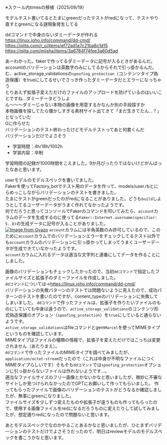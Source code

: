 ※スクール内timesの移植（2025/09/19）

モデルテスト書いてるとたまにgreenだったテストがredになって、テストやり直すとgreenになる謎現象発生してる

ddコマンドで中身のないダミーデータが作れる  
https://linux.joho.info/command/dd-cmd/  
https://qiita.com/r_o/items/ef72ad1a7c21ba8c1d15  
https://qiita.com/miisha/items/3a6784f74fee3a60d5ad  

あーわかった。fakerで作ってるダミーデータに記号が入るときがあるんだ。accountのバリデーションは英数字のみにしてるからそれで引っ掛かるんだ。  
む、active_storage_validationsの`spoofing_protection`（コンテンツタイプ偽造保護）をtrueにしてるせいでさっき作ったダミーデータだとエラーになっちゃう  
とりあえず拡張子変えただけのファイルのアップロードを防げているのはいいことですね…ダミーデータどうしよ  
ん～～～ダミーじゃない本物の画像を用意するかなんか別の手段探すか  
本物画像を探してたら懐かしすぎる素材サイト出てきて「まだ生きてたん…？」となっていた  
Gに作らせた  
バリデーションのテスト終わったけどモデルテストってあと何書くんだ  
バリデーションだけでよさそう  

- 学習時間：4h/18h/1002h
- 学習内容：卒制

学習時間の記録が1000時間をこえました。9か月ぴったりではないけどがんばったなあと思います。

userモデルのモデルスペックを書いてました。  
Fakerを使ってFactory_botでテスト用のデータを作って、models/user.rbとにらめっこしながらバリデーションのテストを書きました。  
たまにテストがgreenだったのがredになることがありました。どうも`build`しようとしてるユーザーデータがうまく作れてなかったようです。  
何でだろうと思ってコンソールでFakerのコマンドを叩いてみたら、`account`カラムのデータを生成するのに使ってる`Faker::Internet.username(specifier: 5..8)`の生成データに記号が入ることがありました。  
[![Image from Gyazo](https://i.gyazo.com/cd97bb815af6649fff93813a7f3b032e.png)](https://gyazo.com/cd97bb815af6649fff93813a7f3b032e)
`account`カラムには半角英数のみ許可しているので、このために`account`カラムでのバリデーションエラーをチェックしてるテスト以外でも`account`カラムのバリデーションに引っ掛かってしまってうまくユーザーデータが生成できていなかったようです。  
`account`カラムに入れるデータは適当な文字列と連番にしてデータを作ることにしました。  

画像のバリデーションもチェックしたかったので、当初`ddコマンド`で指定したファイルサイズと拡張子のダミーファイルを作成しました。  
`ddコマンド`については→https://linux.joho.info/command/dd-cmd/  
バリデーションの失敗パターンのテストでは問題ないように見えたので、成功パターンのテストを書いたのですが、content_typeのバリデーションに失敗してしまいました。
`ddコマンド`で作ったファイルは、拡張子を作りたいファイルのものにしていても中身は違うので、`active_storage_validations`のコンテンツ形式偽造保護のオプション（`spoofing_protection`）を`true`にしていると通らないようです。  
`active_storage_validations`はfileコマンドとgem`Marcel`を使ってMIMEタイプというものを確認しています。  
MIMEタイプはファイルの種類の情報で、拡張子を変えただけではこっちは変更されません（あたりまえ）。  
`ddコマンド`で作ったファイルのMIMEタイプを調べてみましたが、`application/octet-stream`だったので（これは中身が不明なファイルにつくMIMEタイプらしいです）そもそも`ddコマンド`では`spoofing_protection`オプションに引っ掛からないファイルは作れないようです…。  
適当なファイルサイズのフリー画像とかないかなと思いましたが、微妙に不審なサイトしか見つけられなかったのでGPTにお願いして作ってもらいました。
作ってもらったファイルで画像のバリデーションのテストがどうなるか確認しましたが、無事にgreenになりました。  
ファイルサイズを少しずつ変えたものや拡張子が違うものも作ってもらったので、使用する画像ファイルをredになるだろうものに変えたりして試してみましたが、想定通りredになったので問題ないと思います。  


あとモデルスペックでなのかやることあるかなと思いましたが、ひとまずバリデーションのテストだけでよさそうだったので、明日はreviewモデルのモデルスペックを書こうかなと思います。

